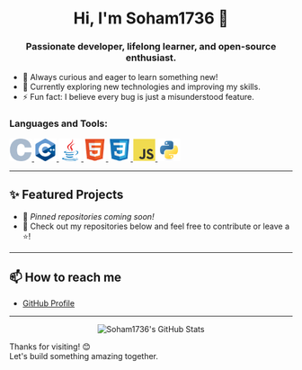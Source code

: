 <h1 align="center">Hi, I'm Soham1736 👋</h1>
<h3 align="center">Passionate developer, lifelong learner, and open-source enthusiast.</h3>

- 🔎 Always curious and eager to learn something new!
- 🌱 Currently exploring new technologies and improving my skills.
- ⚡ Fun fact: I believe every bug is just a misunderstood feature.

<h3 align="left">Languages and Tools:</h3>
<p align="left">
  <a href="https://www.cprogramming.com/" target="_blank" rel="noreferrer">
    <img src="https://raw.githubusercontent.com/devicons/devicon/master/icons/c/c-original.svg" alt="c" width="40" height="40"/>
  </a>
  <a href="https://www.w3schools.com/cpp/" target="_blank" rel="noreferrer">
    <img src="https://raw.githubusercontent.com/devicons/devicon/master/icons/cplusplus/cplusplus-original.svg" alt="cplusplus" width="40" height="40"/>
  </a>
  <a href="https://www.java.com/en/" target="_blank" rel="noreferrer">
    <img src="https://raw.githubusercontent.com/devicons/devicon/master/icons/java/java-original.svg" alt="java" width="40" height="40"/>
  </a>
  <a href="https://developer.mozilla.org/en-US/docs/Web/HTML" target="_blank" rel="noreferrer">
    <img src="https://raw.githubusercontent.com/devicons/devicon/master/icons/html5/html5-original.svg" alt="html5" width="40" height="40"/>
  </a>
  <a href="https://developer.mozilla.org/en-US/docs/Web/CSS" target="_blank" rel="noreferrer">
    <img src="https://raw.githubusercontent.com/devicons/devicon/master/icons/css3/css3-original.svg" alt="css3" width="40" height="40"/>
  </a>
  <a href="https://developer.mozilla.org/en-US/docs/Web/JavaScript" target="_blank" rel="noreferrer">
    <img src="https://raw.githubusercontent.com/devicons/devicon/master/icons/javascript/javascript-original.svg" alt="javascript" width="40" height="40"/>
  </a>
  <a href="https://www.python.org" target="_blank" rel="noreferrer">
    <img src="https://raw.githubusercontent.com/devicons/devicon/master/icons/python/python-original.svg" alt="python" width="40" height="40"/>
  </a>
</p>

---

## ✨ Featured Projects

- 🚧 _Pinned repositories coming soon!_
- 🌟 Check out my repositories below and feel free to contribute or leave a ⭐️!

---

## 📫 How to reach me

- [GitHub Profile](https://github.com/Soham1736)

---

<p align="center">
  <img src="https://github-readme-stats.vercel.app/api?username=Soham1736&show_icons=true&theme=radical" alt="Soham1736's GitHub Stats" />
</p>

Thanks for visiting! 😊  
Let's build something amazing together.
